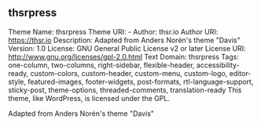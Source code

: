 ## thsrpress

Theme Name: thsrpress
Theme URI: -
Author: thsr.io
Author URI: https://thsr.io
Description: Adapted from Anders Norén's theme "Davis"
Version: 1.0
License: GNU General Public License v2 or later
License URI: http://www.gnu.org/licenses/gpl-2.0.html
Text Domain: thsrpress
Tags: one-column, two-columns, right-sidebar, flexible-header, accessibility-ready, custom-colors, custom-header, custom-menu, custom-logo, editor-style, featured-images, footer-widgets, post-formats, rtl-language-support, sticky-post, theme-options, threaded-comments, translation-ready
This theme, like WordPress, is licensed under the GPL.

Adapted from Anders Norén's theme "Davis"
